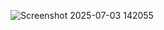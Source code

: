 ![Screenshot 2025-07-03 142055](https://github.com/user-attachments/assets/0ec8b2d8-2e2a-412b-8a26-71f5ab6d22c9)
